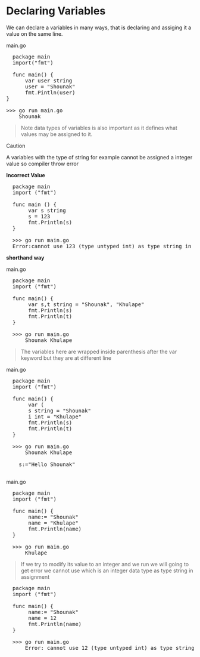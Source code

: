 # Declaring Variables

We can declare a variables in many ways, that is declaring and assiging it a value on the same line.

main.go
<pre>
  package main
  import("fmt")

  func main() {
      var user string
      user = "Shounak"
      fmt.Pintln(user)
}

>>> go run main.go
    Shounak
</pre>

> Note data types of variables is also important as it defines what values may be assigned to it.

> [!CAUTION]
> A variables with the type of string for example cannot be assigned a integer value so compiler throw error

**Incorrect Value**

<pre>
  package main
  import ("fmt")

  func main () {
       var s string
       s = 123
       fmt.Println(s)
  }

  >>> go run main.go
  Error:cannot use 123 (type untyped int) as type string in assignment
</pre>

**shorthand way**

main.go
<pre>
  package main
  import ("fmt")

  func main() {
       var s,t string = "Shounak", "Khulape"
       fmt.Println(s)
       fmt.Println(t)
  }

  >>> go run main.go
      Shounak Khulape
</pre>

> The variables here are wrapped inside parenthesis after the var keyword but they are at different line

main.go
<pre>
  package main
  import ("fmt")

  func main() {
       var (
       s string = "Shounak"
       i int = "Khulape"
       fmt.Println(s)
       fmt.Println(t)
  }

  >>> go run main.go
      Shounak Khulape
</pr

  **Short Variable Declaration**

  <pre>
    s:="Hello Shounak"
  </pre>

  </pre>
  
main.go
<pre>
  package main
  import ("fmt")

  func main() {
       name:= "Shounak"
       name = "Khulape"
       fmt.Println(name)
  }

  >>> go run main.go
      Khulape
</pre>
  </pre>

> If we try to modify its value to an integer and we run we will going to get error we cannot use which is an integer data type as type string in assignment

<pre>
  package main
  import ("fmt")

  func main() {
       name:= "Shounak"
       name = 12
       fmt.Println(name)
  }

  >>> go run main.go
      Error: cannot use 12 (type untyped int) as type string in assignment
</pre>

